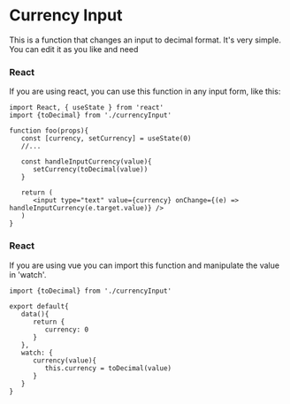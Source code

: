 # Currency Input

This is a function that changes an input to decimal format. It's very simple. You can edit it as you like and need

### React
If you are using react, you can use this function in any input form, like this:

```
import React, { useState } from 'react'
import {toDecimal} from './currencyInput'

function foo(props){
   const [currency, setCurrency] = useState(0)
   //...

   const handleInputCurrency(value){
      setCurrency(toDecimal(value))
   }
   
   return (
      <input type="text" value={currency} onChange={(e) => handleInputCurrency(e.target.value)} />
   )
}
```

### React
If you are using vue you can import this function and manipulate the value in 'watch'.
```
import {toDecimal} from './currencyInput'

export default{
   data(){
      return {
         currency: 0
      }
   },
   watch: {
      currency(value){
         this.currency = toDecimal(value)
      }
   }
}
```

